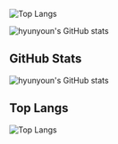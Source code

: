 ![Top Langs](https://github-readme-stats.vercel.app/api/top-langs/?username=buenhyden)

![hyunyoun's GitHub stats](https://github-readme-stats.vercel.app/api?username=buenhyden)

## GitHub Stats

![hyunyoun's GitHub stats](https://github-readme-stats.vercel.app/api?username=buenhyden&show_icons=true&theme=radical)

## Top Langs

![Top Langs](https://github-readme-stats.vercel.app/api/top-langs/?username=buenhyden&layout=compact)
